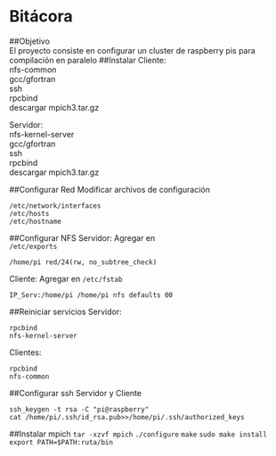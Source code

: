 # Bitácora
##Objetivo  
El proyecto consiste en configurar un cluster de raspberry pis para compilación en paralelo 
##Instalar
Cliente:  
nfs-common  
gcc/gfortran  
ssh  
rpcbind  
descargar mpich3.tar.gz  

Servidor:  
nfs-kernel-server  
gcc/gfortran  
ssh  
rpcbind  
descargar mpich3.tar.gz   

##Configurar Red
Modificar archivos de configuración  
```
/etc/network/interfaces
/etc/hosts
/etc/hostname
```

##Configurar NFS
Servidor: Agregar en  
`/etc/exports`

`/home/pi red/24(rw, no_subtree_check)`

Cliente: Agregar en `/etc/fstab`

`IP_Serv:/home/pi /home/pi nfs defaults 00`

##Reiniciar servicios
Servidor:  
```
rpcbind
nfs-kernel-server
```

Clientes:  
```
rpcbind
nfs-common
```
##Configurar ssh
Servidor y Cliente  
```
ssh_keygen -t rsa -C "pi@raspberry"
cat /home/pi/.ssh/id_rsa.pub>>/home/pi/.ssh/authorized_keys
```

##Instalar mpich
`tar -xzvf mpich`
`./configure`
`make`
`sudo make install`
`export PATH=$PATH:ruta/bin`
